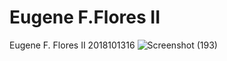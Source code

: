 # Eugene F.Flores II
Eugene F. Flores II
2018101316
![Screenshot (193)](https://user-images.githubusercontent.com/118506876/213917470-422722f5-0f99-4cfc-b120-5e5596935066.png)
